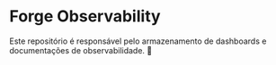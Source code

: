 # Forge Observability

Este repositório é responsável pelo armazenamento de dashboards e documentações de observabilidade. 🤝
